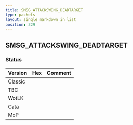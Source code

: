 ```yaml
---
title: SMSG_ATTACKSWING_DEADTARGET
type: packets
layout: single_markdown_in_list
position: 329
---
```


## SMSG_ATTACKSWING_DEADTARGET

### Status

Version | Hex | Comment
---------- | ---------- | ---------- 
Classic |  |  
TBC |  |  
WotLK |  |  
Cata |  |  
MoP |  |  